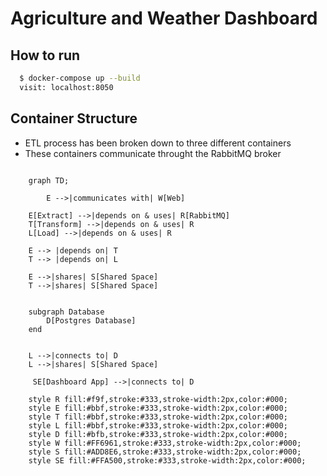 # Agriculture and Weather Dashboard

## How to run

```bash
  $ docker-compose up --build
  visit: localhost:8050
```

## Container Structure

- ETL process has been broken down to three different containers
- These containers communicate throught the RabbitMQ broker

```mermaid

    graph TD;
		
		E -->|communicates with| W[Web]

    E[Extract] -->|depends on & uses| R[RabbitMQ]
    T[Transform] -->|depends on & uses| R
    L[Load] -->|depends on & uses| R
    
    E --> |depends on| T
    T --> |depends on| L
    
    E -->|shares| S[Shared Space]
    T -->|shares| S[Shared Space]


    subgraph Database
        D[Postgres Database]
    end

  
    L -->|connects to| D
    L -->|shares| S[Shared Space]
    
     SE[Dashboard App] -->|connects to| D

    style R fill:#f9f,stroke:#333,stroke-width:2px,color:#000;
    style E fill:#bbf,stroke:#333,stroke-width:2px,color:#000;
    style T fill:#bbf,stroke:#333,stroke-width:2px,color:#000;
    style L fill:#bbf,stroke:#333,stroke-width:2px,color:#000;
    style D fill:#bfb,stroke:#333,stroke-width:2px,color:#000;
    style W fill:#FF6961,stroke:#333,stroke-width:2px,color:#000;
    style S fill:#ADD8E6,stroke:#333,stroke-width:2px,color:#000;
    style SE fill:#FFA500,stroke:#333,stroke-width:2px,color:#000;
```
